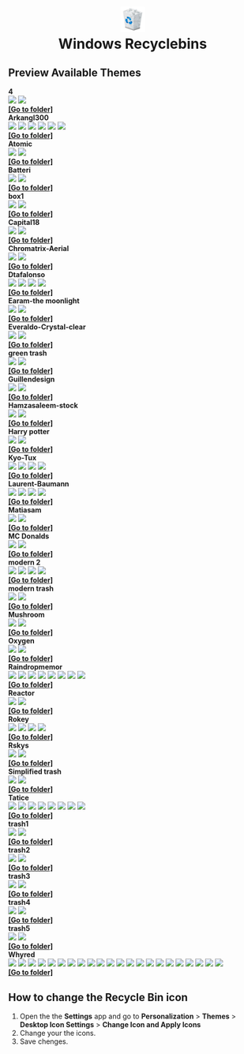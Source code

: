 <h1 align="center">
<img src="default-bin.png" width="10%" height="5%"><br>
  Windows Recyclebins
</h1>

## Preview Available Themes

<summary><b>4</b></summary>
<img src="themes/4/Mattahan-Ultrabuuf-Trash-Empty.512.ico" width="10%">
<img src="themes/4/Mattahan-Ultrabuuf-Trash-Full.512.ico" width="10%">
<br>
<b><a href="https://github.com/DELTADRON/RecyclebinsWin/tree/main/themes/4">[Go to folder]</a></b>

<summary><b>Arkangl300</b></summary>
<img src="themes/Arkangl300/Arkangl300-Trash-Trash-Black-Empty.512.ico" width="10%">
<img src="themes/Arkangl300/Arkangl300-Trash-Trash-Black-Full.512.ico" width="10%">

<img src="themes/Arkangl300/Arkangl300-Trash-Trash-White-Empty.512.ico" width="10%">
<img src="themes/Arkangl300/Arkangl300-Trash-Trash-White-Full.512.ico" width="10%">

<img src="themes/Arkangl300/Arkangl300-Trash-Trash-Wood-Empty.512.ico" width="10%">
<img src="themes/Arkangl300/Arkangl300-Trash-Trash-Wood-Full.512.ico" width="10%">
<br>
<b><a href="https://github.com/DELTADRON/RecyclebinsWin/tree/main/themes/Arkangl300">[Go to folder]</a></b>

<summary><b>Atomic</b></summary>
<img src="themes/Atomic/Iconshock-System-Replacement-Recycle-bin-empty.256.ico" width="10%">
<img src="themes/Atomic/Iconshock-System-Replacement-Recycle-bin-full.256.ico" width="10%">
<br>
<b><a href="https://github.com/DELTADRON/RecyclebinsWin/tree/main/themes/Atomic">[Go to folder]</a></b>

<summary><b>Batteri</b></summary>
<img src="themes/Batteri/Iconcubic-Soviet-Dock-Trash-empty.128.ico" width="10%">
<img src="themes/Batteri/Iconcubic-Soviet-Dock-Trash-full.128.ico" width="10%">
<br>
<b><a href="https://github.com/DELTADRON/RecyclebinsWin/tree/main/themes/Batteri">[Go to folder]</a></b>

<summary><b>box1</b></summary>
<img src="themes/box1/Tanitakawkaw-Simple-Cute-Trash-empty.256.ico" width="10%">
<img src="themes/box1/Tanitakawkaw-Simple-Cute-Trash-full.256.ico" width="10%">
<br>
<b><a href="https://github.com/DELTADRON/RecyclebinsWin/tree/main/themes/box1">[Go to folder]</a></b>

<summary><b>Capital18</b></summary>
<img src="themes/Capital18/Capital18-Capital-Suite-Misc-Recycle-Bin.128.ico" width="10%">
<img src="themes/Capital18/Capital18-Capital-Suite-Misc-Recycle-Bin-2.128.ico" width="10%">
<br>
<b><a href="https://github.com/DELTADRON/RecyclebinsWin/tree/main/themes/Capital18">[Go to folder]</a></b>

<summary><b>Chromatrix-Aerial</b></summary>
<img src="themes/Chromatrix-Aerial/Chromatix-Aerial-Trash-empty.256.ico" width="10%">
<img src="themes/Chromatrix-Aerial/Chromatix-Aerial-Trash-full.256.ico" width="10%">
<br>
<b><a href="https://github.com/DELTADRON/RecyclebinsWin/tree/main/themes/Chromatrix-Aerial">[Go to folder]</a></b>

<summary><b>Dtafalonso</b></summary>
<img src="themes/Dtafalonso/Dtafalonso-Ios8-Trash-Empty.512.ico" width="10%">
<img src="themes/Dtafalonso/Dtafalonso-Ios8-Trash-Full.512.ico" width="10%">

<img src="themes/Dtafalonso/Dtafalonso-Yosemite-Flat-Trash-Empty.512.ico" width="10%">
<img src="themes/Dtafalonso/Dtafalonso-Yosemite-Flat-Trash-Full.512.ico" width="10%">
<br>
<b><a href="https://github.com/DELTADRON/RecyclebinsWin/tree/main/themes/Dtafalonso">[Go to folder]</a></b>

<summary><b>Earam-the moonlight</b></summary>
<img src="themes/Earam-the moonlight/Earam-The-Moonlight-Recycle-bin.128.ico" width="10%">
<img src="themes/Earam-the moonlight/Earam-The-Moonlight-Recycle-bin-2.128.ico" width="10%">
<br>
<b><a href="https://github.com/DELTADRON/RecyclebinsWin/tree/main/themes/Earam-the moonlight">[Go to folder]</a></b>

<summary><b>Everaldo-Crystal-clear</b></summary>
<img src="themes/Everaldo-Crystal-clear/Everaldo-Crystal-Clear-Filesystem-trash-empty.128.ico" width="10%">
<img src="themes/Everaldo-Crystal-clear/Everaldo-Crystal-Clear-Filesystem-trash-full.128.ico" width="10%">
<br>
<b><a href="https://github.com/DELTADRON/RecyclebinsWin/tree/main/themes/Everaldo-Crystal-clear">[Go to folder]</a></b>

<summary><b>green trash</b></summary>
<img src="themes/green trash/Cornmanthe3rd-Plex-System-recycling-bin-empty.512.ico" width="10%">
<img src="themes/green trash/Cornmanthe3rd-Plex-System-recycling-bin-full.512.ico" width="10%">
<br>
<b><a href="https://github.com/DELTADRON/RecyclebinsWin/tree/main/themes/green trash">[Go to folder]</a></b>

<summary><b>Guillendesign</b></summary>
<img src="themes/Guillendesign/Guillendesign-Variations-1-Trash-empty-2.256.ico" width="10%">
<img src="themes/Guillendesign/Guillendesign-Variations-1-Trash-full-2.256.ico" width="10%">
<br>
<b><a href="https://github.com/DELTADRON/RecyclebinsWin/tree/main/themes/Guillendesign">[Go to folder]</a></b>

<summary><b>Hamzasaleem-stock</b></summary>
<img src="themes/Hamzasaleem-stock/Hamzasaleem-Stock-Trash.512.ico" width="10%">
<img src="themes/Hamzasaleem-stock/Hamzasaleem-Stock-Trash-Full.512.ico" width="10%">
<br>
<b><a href="https://github.com/DELTADRON/RecyclebinsWin/tree/main/themes/Hamzasaleem-stock">[Go to folder]</a></b>

<summary><b>Harry potter</b></summary>
<img src="themes/Harry potter/Artua-Harry-Potter-Trash-empty.256.ico" width="10%">
<img src="themes/Harry potter/Artua-Harry-Potter-Trash-full.256.ico" width="10%">
<br>
<b><a href="https://github.com/DELTADRON/RecyclebinsWin/tree/main/themes/Harry potter/">[Go to folder]</a></b>

<summary><b>Kyo-Tux</b></summary>
<img src="themes/Kyo-Tux/Kyo-Tux-Aeon-System-Recyclebin-Empty.256.ico" width="10%">
<img src="themes/Kyo-Tux/Kyo-Tux-Aeon-System-Recyclebin-Full.256.ico" width="10%">

<img src="themes/Kyo-Tux/Kyo-Tux-Phuzion-System-Recycle-Bin.256.ico" width="10%">
<img src="themes/Kyo-Tux/Kyo-Tux-Phuzion-System-Recycle-Bin-2.256.ico" width="10%">
<br>
<b><a href="https://github.com/DELTADRON/RecyclebinsWin/tree/main/themes/Kyo-Tux">[Go to folder]</a></b>

<summary><b>Laurent-Baumann</b></summary>
<img src="themes/Laurent-Baumann/Laurent-Baumann-Creme-Trash-empty.128.ico" width="10%">
<img src="themes/Laurent-Baumann/Laurent-Baumann-Creme-Trash-full.128.ico" width="10%">

<img src="themes/Laurent-Baumann/Laurent-Baumann-Neige-Trash-empty.128.ico" width="10%">
<img src="themes/Laurent-Baumann/Laurent-Baumann-Neige-Trash-full.128.ico" width="10%">
<br>
<b><a href="https://github.com/DELTADRON/RecyclebinsWin/tree/main/themes/Laurent-Baumann">[Go to folder]</a></b>

<summary><b>Matiasam</b></summary>
<img src="themes/Matiasam/Matiasam-Ios7-Style-Trash.512.ico" width="10%">
<img src="themes/Matiasam/Matiasam-Ios7-Style-Trash-2.512.ico" width="10%">
<br>
<b><a href="https://github.com/DELTADRON/RecyclebinsWin/tree/main/themes/Matiasam">[Go to folder]</a></b>

<summary><b>MC Donalds</b></summary>
<img src="themes/MC Donalds/french-fries-empty.ico" width="10%">
<img src="themes/MC Donalds/french-fries-empty.ico" width="10%">
<br>
<b><a href="https://github.com/DELTADRON/RecyclebinsWin/tree/main/themes/MC Donalds">[Go to folder]</a></b>

<summary><b>modern 2</b></summary>
<img src="themes/modern 2/Double-J-Design-Sketchy-Bin-empty.128.ico" width="10%">
<img src="themes/modern 2/Double-J-Design-Sketchy-Bin-full.128.ico" width="10%">

<img src="themes/modern 2/Double-J-Design-Sketchy-Scribble-bin-empty.128.ico" width="10%">
<img src="themes/modern 2/Double-J-Design-Sketchy-Scribble-bin-full.128.ico" width="10%">
<br>
<b><a href="https://github.com/DELTADRON/RecyclebinsWin/tree/main/themes/modern 2">[Go to folder]</a></b>

<summary><b>modern trash</b></summary>
<img src="themes/modern trash/Benjigarner-Summer-Collection-Hardware-Trash-empty.256.ico" width="10%">
<img src="themes/modern trash/Benjigarner-Summer-Collection-Hardware-Trash-full.256.ico" width="10%">
<br>
<b><a href="https://github.com/DELTADRON/RecyclebinsWin/tree/main/themes/modern trash">[Go to folder]</a></b>

<summary><b>Mushroom</b></summary>
<img src="themes/Mushroom/Jommans-Mushroom-Recycle-Empty.256.ico" width="10%">
<img src="themes/Mushroom/Jommans-Mushroom-Recycle-Full.256.ico" width="10%">
<br>
<b><a href="https://github.com/DELTADRON/RecyclebinsWin/tree/main/themes/Mushroom">[Go to folder]</a></b>

<summary><b>Oxygen</b></summary>
<img src="themes/Oxygen/Oxygen-Icons.org-Oxygen-Places-user-trash.256.ico" width="10%">
<img src="themes/Oxygen/Oxygen-Icons.org-Oxygen-Status-user-trash-full.256.ico" width="10%">
<br>
<b><a href="https://github.com/DELTADRON/RecyclebinsWin/tree/main/themes/Oxygen">[Go to folder]</a></b>

<summary><b>Raindropmemor</b></summary>
<img src="themes/Raindropmemor/Raindropmemory-Down-To-Earth-Recycle-1-1.512.ico" width="10%">
<img src="themes/Raindropmemor/Raindropmemory-Down-To-Earth-Recycle-1-2.512.ico" width="10%">

<img src="themes/Raindropmemor/Raindropmemory-Down-To-Earth-Recycle-2-1.512.ico" width="10%">
<img src="themes/Raindropmemor/Raindropmemory-Down-To-Earth-Recycle-2-2.512.ico" width="10%">

<img src="themes/Raindropmemor/Raindropmemory-Down-To-Earth-Recycle-3-1.512.ico" width="10%">
<img src="themes/Raindropmemor/Raindropmemory-Down-To-Earth-Recycle-3-2.512.ico" width="10%">

<img src="themes/Raindropmemor/Raindropmemory-Down-To-Earth-Recycle-4-1.512.ico" width="10%">
<img src="themes/Raindropmemor/Raindropmemory-Down-To-Earth-Recycle-4-2.512.ico" width="10%">
<br>
<b><a href="https://github.com/DELTADRON/RecyclebinsWin/tree/main/themes/Raindropmemor">[Go to folder]</a></b>

<summary><b>Reactor</b></summary>
<img src="themes/Reactor/Jommans-Ironman-Style-Trash.256.ico" width="10%">
<img src="themes/Reactor/Jommans-Ironman-Style-Trash-Full.256.ico" width="10%">
<br>
<b><a href="https://github.com/DELTADRON/RecyclebinsWin/tree/main/themes/Reactor">[Go to folder]</a></b>

<summary><b>Rokey</b></summary>
<img src="themes/Rokey/Rokey-Eicodesign-Recycle-bin-blue.128.ico" width="10%">
<img src="themes/Rokey/Rokey-Eicodesign-Recycle-bin-full.128.ico" width="10%">

<img src="themes/Rokey/Rokey-Smooth-Metal-Recycle-bin-empty.128.ico" width="10%">
<img src="themes/Rokey/Rokey-Smooth-Metal-Recycle-bin-full.128.ico" width="10%">
<br>
<b><a href="https://github.com/DELTADRON/RecyclebinsWin/tree/main/themes/Rokey">[Go to folder]</a></b>

<summary><b>Rskys</b></summary>
<img src="themes/Rskys/Rskys-Windows-Business-Recycle-Empty.128.ico" width="10%">
<img src="themes/Rskys/Rskys-Windows-Business-Recycle-Full.128.ico" width="10%">
<br>
<b><a href="https://github.com/DELTADRON/RecyclebinsWin/tree/main/themes/Rskys">[Go to folder]</a></b>

<summary><b>Simplified trash</b></summary>
<img src="themes/Simplified trash/Appicns-Simplified-App-Appicns-Trash-Empty.512.ico" width="10%">
<img src="themes/Simplified trash/Appicns-Simplified-App-Appicns-Trash-Full.512.ico" width="10%">
<br>
<b><a href="https://github.com/DELTADRON/RecyclebinsWin/tree/main/themes/Simplified trash/">[Go to folder]</a></b>

<summary><b>Tatice</b></summary>
<img src="themes/Tatice/Tatice-Just-Bins-Bin-black-full.256.ico" width="10%">
<img src="themes/Tatice/Tatice-Just-Bins-Bin-black.256.ico" width="10%">

<img src="themes/Tatice/Tatice-Just-Bins-Bin-blue-full.256.ico" width="10%">
<img src="themes/Tatice/Tatice-Just-Bins-Bin-blue.256.ico" width="10%">

<img src="themes/Tatice/Tatice-Just-Bins-Bin-red-full.256.ico" width="10%">
<img src="themes/Tatice/Tatice-Just-Bins-Bin-red.256.ico" width="10%">

<img src="themes/Tatice/Tatice-Just-Bins-Bin-white-full.256.ico" width="10%">
<img src="themes/Tatice/Tatice-Just-Bins-Bin-white.256.ico" width="10%">
<br>
<b><a href="https://github.com/DELTADRON/RecyclebinsWin/tree/main/themes/Tatice">[Go to folder]</a></b>

<summary><b>trash1</b></summary>
<img src="themes/trash1/Ramotion-Custom-Mac-Os-Trash.512.ico" width="10%">
<img src="themes/trash1/Ramotion-Custom-Mac-Os-Trash-empty.512.ico" width="10%">
<br>
<b><a href="https://github.com/DELTADRON/RecyclebinsWin/tree/main/themes/trash1">[Go to folder]</a></b>

<summary><b>trash2</b></summary>
<img src="themes/trash2/Saki-NuoveXT-2-Trash-empty.128.ico" width="10%">
<img src="themes/trash2/Saki-NuoveXT-2-Trash-full.128.ico" width="10%">
<br>
<b><a href="https://github.com/DELTADRON/RecyclebinsWin/tree/main/themes/trash2">[Go to folder]</a></b>

<summary><b>trash3</b></summary>
<img src="themes/trash3/Wwalczyszyn-Iwindows-Recycle-Bin.512.ico" width="10%">
<img src="themes/trash3/Wwalczyszyn-Iwindows-Recycle-Bin-Full.512.ico" width="10%">
<br>
<b><a href="https://github.com/DELTADRON/RecyclebinsWin/tree/main/themes/trash3">[Go to folder]</a></b>

<summary><b>trash4</b></summary>
<img src="themes/trash4/Yellowicon-Flat-Empty-Trash.256.ico" width="10%">
<img src="themes/trash4/Yellowicon-Flat-Full-Trash.256.ico" width="10%">
<br>
<b><a href="https://github.com/DELTADRON/RecyclebinsWin/tree/main/themes/trash4">[Go to folder]</a></b>

<summary><b>trash5</b></summary>
<img src="themes/trash5/Zakar-Shining-Z-Trash-Evolution-SZ.128.ico" width="10%">
<img src="themes/trash5/Zakar-Shining-Z-Trash-full-Evolution-SZ.128.ico" width="10%">
<br>
<b><a href="https://github.com/DELTADRON/RecyclebinsWin/tree/main/themes/trash5">[Go to folder]</a></b>

<summary><b>Whyred</b></summary>
<img src="themes/Whyred/Whyred-Dsquared-Bin-Trash-aqua-empty.128.ico" width="10%">
<img src="themes/Whyred/Whyred-Dsquared-Bin-Trash-aqua-full.128.ico" width="10%">

<img src="themes/Whyred/Whyred-Dsquared-Bin-Trash-green-empty.128.ico" width="10%">
<img src="themes/Whyred/Whyred-Dsquared-Bin-Trash-green-full.128.ico" width="10%">

<img src="themes/Whyred/Whyred-Dsquared-Bin-Trash-pink-empty.128.ico" width="10%">
<img src="themes/Whyred/Whyred-Dsquared-Bin-Trash-pink-full.128.ico" width="10%">

<img src="themes/Whyred/Whyred-Dsquared-Bin-Trash-red-empty.128.ico" width="10%">
<img src="themes/Whyred/Whyred-Dsquared-Bin-Trash-red-full.128.ico" width="10%">

<img src="themes/Whyred/Whyred-Dsquared-Bin-Trash-yellow-empty.128.ico" width="10%">
<img src="themes/Whyred/Whyred-Dsquared-Bin-Trash-yellow-full.128.ico" width="10%">

<img src="themes/Whyred/Whyred-Dsquared-Trash-Aqua-trash-empty.128.ico" width="10%">
<img src="themes/Whyred/Whyred-Dsquared-Trash-Aqua-trash-full.128.ico" width="10%">

<img src="themes/Whyred/Whyred-Dsquared-Trash-Blue-trash-empty.128.ico" width="10%">
<img src="themes/Whyred/Whyred-Dsquared-Trash-Blue-trash-full.128.ico" width="10%">

<img src="themes/Whyred/Whyred-Dsquared-Trash-Green-trash-empty.128.ico" width="10%">
<img src="themes/Whyred/Whyred-Dsquared-Trash-Green-trash-full.128.ico" width="10%">

<img src="themes/Whyred/Whyred-Dsquared-Trash-Grey-trash-empty.128.ico" width="10%">
<img src="themes/Whyred/Whyred-Dsquared-Trash-Grey-trash-full.128.ico" width="10%">

<img src="themes/Whyred/Whyred-Dsquared-Trash-Milk-trash-empty.128.ico" width="10%">
<img src="themes/Whyred/Whyred-Dsquared-Trash-Milk-trash-full.128.ico" width="10%">

<img src="themes/Whyred/Whyred-Dsquared-Trash-Pink-trash-empty.128.ico" width="10%">
<img src="themes/Whyred/Whyred-Dsquared-Trash-Pink-trash-full.128.ico" width="10%">
<br>
<b><a href="https://github.com/DELTADRON/RecyclebinsWin/tree/main/themes/Whyred">[Go to folder]</a></b>

## How to change the Recycle Bin icon
1. Open the the **Settings** app and go to **Personalization** > **Themes** > **Desktop Icon Settings** > **Change Icon and Apply Icons**
2. Change your the icons.
3. Save chenges.






